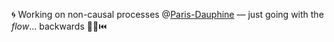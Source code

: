 🌀 Working on non-causal processes @[Paris-Dauphine](https://www.ceremade.dauphine.fr/en.html) — just going with the *flow*... backwards 🚶‍♂️⏮️
